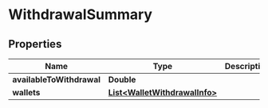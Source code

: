 # WithdrawalSummary

## Properties
Name | Type | Description | Notes
------------ | ------------- | ------------- | -------------
**availableToWithdrawal** | **Double** |  |  [optional]
**wallets** | [**List&lt;WalletWithdrawalInfo&gt;**](WalletWithdrawalInfo.md) |  |  [optional]
